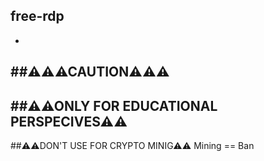 ## free-rdp
-
##⚠⚠⚠CAUTION⚠⚠⚠
-
##⚠⚠ONLY FOR EDUCATIONAL PERSPECIVES⚠⚠
-
##⚠⚠DON'T USE FOR CRYPTO MINIG⚠⚠
 Mining == Ban
